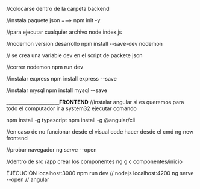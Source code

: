 //colocarse dentro de la carpeta backend

//instala paquete json
===> npm init -y

//para ejecutar cualquier archivo
node index.js

//nodemon version desarrollo
npm install --save-dev nodemon

// se crea una variable dev en el script de packete json

//correr nodemon
npm run dev

//instalar express
npm install express --save

//instalar mysql
npm install mysql --save

________________________________________________FRONTEND__________________________
//instalar angular si es queremos para todo el computador ir a system32 ejecutar comando

npm install -g typescript
npm install -g @angular/cli

//en caso de no funcionar desde el visual code hacer desde el cmd
ng new frontend

//probar navegador
ng serve --open

//dentro de src /app crear los componentes
ng g c componentes/inicio



EJECUCIÓN
localhost:3000  npm run dev  // nodejs
localhost:4200  ng serve --open   // angular

